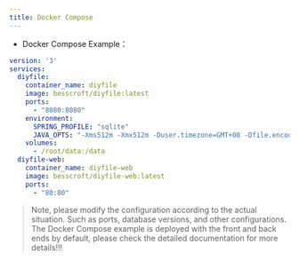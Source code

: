 ```yaml
---
title: Docker Compose
---
```


- Docker Compose Example：

```yaml
version: '3'
services:
  diyfile:
    container_name: diyfile
    image: besscroft/diyfile:latest
    ports:
      - "8080:8080"
    environment:
      SPRING_PROFILE: "sqlite"
      JAVA_OPTS: "-Xms512m -Xmx512m -Duser.timezone=GMT+08 -Dfile.encoding=UTF8"
    volumes:
      - /root/data:/data
  diyfile-web:
    container_name: diyfile-web
    image: besscroft/diyfile-web:latest
    ports:
      - "80:80"
```

> Note, please modify the configuration according to the actual situation. Such as ports, database versions, and other configurations.
> The Docker Compose example is deployed with the front and back ends by default, please check the detailed documentation for more details!!!
